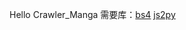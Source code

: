 Hello Crawler_Manga
需要库：[bs4](https://pypi.python.org/pypi/beautifulsoup4#downloads) [js2py](https://github.com/PiotrDabkowski/Js2Py)